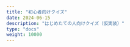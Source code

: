 ```yaml
---
title: "初心者向けクイズ"
date: 2024-06-15
description: "はじめたての人向けクイズ（仮実装）"
type: "docs"
weight: 10000
---
```


